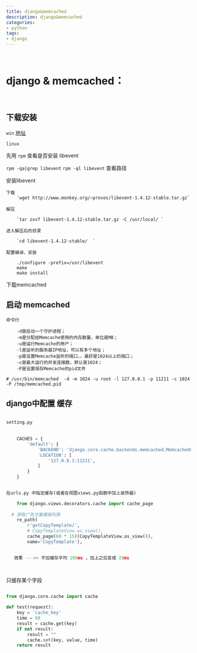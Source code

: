 ```yaml
---
title: django&memcached
description: django&memcached
categories:
- python
tags:
- django
---
```


<br>

# django & memcached：

<br>

## 下载安装

`win` [地址](https://www.newasp.net/soft/63735.html)

`linux` 

先用 `rpm` 查看是否安装 libevent

`rpm -qa|grep libevent`
`rpm -ql libevent` 查看路径

安装libevent
    
    下载
        `wget http://www.monkey.org/~provos/libevent-1.4.12-stable.tar.gz`    
    
    解压
    
        `tar zxvf libevent-1.4.12-stable.tar.gz -C /usr/local/ `
    
    进入解压后的目录
    
        `cd libevent-1.4.12-stable/  `
    
    配置编译、安装
    
        ./configure -prefix=/usr/libevent  
        make  
        make install  


下载memcached


## 启动 memcached


    命令行
    
        -d是启动一个守护进程；
        -m是分配给Memcache使用的内存数量，单位是MB；
        -u是运行Memcache的用户；
        -l是监听的服务器IP地址，可以有多个地址；
        -p是设置Memcache监听的端口，，最好是1024以上的端口；
        -c是最大运行的并发连接数，默认是1024；
        -P是设置保存Memcache的pid文件



`# /usr/bin/memcached  -d -m 1024 -u root -l 127.0.0.1 -p 11211 -c 1024 -P /tmp/memcached.pid`



## django中配置 缓存


```python

setting.py 
    
      
    CACHES = {
        'default': {
            'BACKEND': 'django.core.cache.backends.memcached.MemcachedCache',
            'LOCATION': [
                '127.0.0.1:11211',
            ]
        }
    }
    

在urls.py 中指定缓存(或者在视图views.py函数中加上装饰器)

    from django.views.decorators.cache import cache_page
    
  # 获取广告文案模版列表
    re_path(
        r'getCopyTemplate/',
        # CopyTemplateView.as_view(),
        cache_page(60 * 15)(CopyTemplateView.as_view()),
        name='CopyTemplate'),

   
   效果 --->> 不加缓存平均 200ms ，加上之后变成 20ms
   



```

只缓存某个字段

```python

from django.core.cache import cache

def test(request):
    key = 'cache_key'
    time = 60
    result = cache.get(key)
    if not result:
        result = ""
        cache.set(key, value, time)
    return result
        

```

